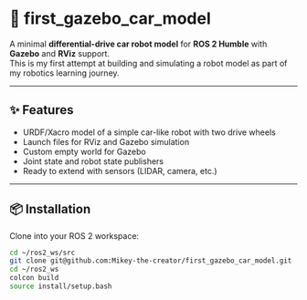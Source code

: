 # 🚗 first_gazebo_car_model

A minimal **differential-drive car robot model** for **ROS 2 Humble** with **Gazebo** and **RViz** support.  
This is my first attempt at building and simulating a robot model as part of my robotics learning journey.

---

## ✨ Features
- URDF/Xacro model of a simple car-like robot with two drive wheels  
- Launch files for RViz and Gazebo simulation  
- Custom empty world for Gazebo  
- Joint state and robot state publishers  
- Ready to extend with sensors (LIDAR, camera, etc.)

---

## 📦 Installation

Clone into your ROS 2 workspace:
```bash
cd ~/ros2_ws/src
git clone git@github.com:Mikey-the-creator/first_gazebo_car_model.git
cd ~/ros2_ws
colcon build
source install/setup.bash
